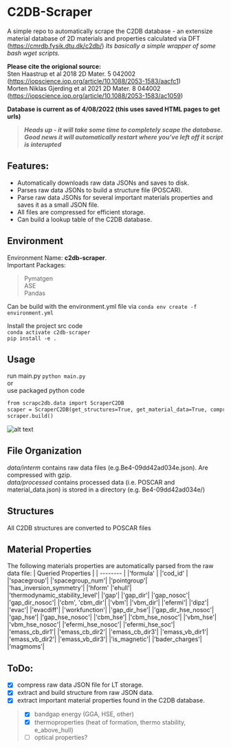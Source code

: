 # C2DB-Scraper
A simple repo to automatically scrape the C2DB database - an extensize material database of 2D materials and properties calculated via DFT (https://cmrdb.fysik.dtu.dk/c2db/) *Its basically a simple wrapper of some bash wget scripts.*   

**Please cite the origional source:**  
Sten Haastrup et al 2018 2D Mater. 5 042002  (https://iopscience.iop.org/article/10.1088/2053-1583/aacfc1)  
Morten Niklas Gjerding et al 2021 2D Mater. 8 044002  (https://iopscience.iop.org/article/10.1088/2053-1583/ac1059)  


**Database is current as of 4/08/2022 (this uses saved HTML pages to get urls)**  
>***Heads up - it will take some time to completely scape the database. Good news it will automatically restart where you've left off it script is interupted***  

## Features:
* Automatically downloads raw data JSONs and saves to disk.  
* Parses raw data JSONs to build a structure file (POSCAR).  
* Parse raw data JSONs for several important materials properties and saves it as a small JSON file.  
* All files are compressed for efficient storage.  
* Can build a lookup table of the C2DB database.

## Environment
Environment Name: **c2db-scraper**.  
Important Packages: 
>Pymatgen   
>ASE  
>Pandas  

Can be build with the environment.yml file via `conda env create -f environment.yml`

Install the project src code  
`conda activate c2db-scraper`  
`pip install -e .`  

## Usage
run main.py `python main.py`  
or   
use packaged python code 

```bat
from scrapc2db.data import ScraperC2DB
scaper = ScraperC2DB(get_structures=True, get_material_data=True, compress_files=True, skip_existing=True)
scraper.build()
```

![alt text](https://github.com/dwillhelm/my_c2db_scaper/blob/main/docs/figs/scraper_screenshot2.png?raw=true)

## File Organization
*data/interm* contains raw data files (e.g.Be4-09dd42ad034e.json). Are compressed with gzip.  
*data/processed* contains processed data (i.e. POSCAR and material_data.json) is stored in a directory (e.g. Be4-09dd42ad034e/)     

## Structures
All C2DB structures are converted to POSCAR files

## Material Properties
The following materials properties are automatically parsed from the raw data file: 
| Queried Properties | 
| -------- |
|'formula' |
|'cod_id'  | 
|'spacegroup'| 
|'spacegroup_num'|
|'pointgroup'|
|'has_inversion_symmetry'|
|'hform'
|'ehull'|
|'thermodynamic_stability_level'|
|'gap'|
|'gap_dir'|
|'gap_nosoc'|
|'gap_dir_nosoc'|
|'cbm', 'cbm_dir'|
|'vbm'|
|'vbm_dir'|
|'efermi'|
|'dipz'|
|'evac'|
|'evacdiff'|
|'workfunction'|
|'gap_dir_hse'|
|'gap_dir_hse_nosoc'|
|'gap_hse'|
|'gap_hse_nosoc'|
|'cbm_hse'|
|'cbm_hse_nosoc'|
|'vbm_hse'|
|'vbm_hse_nosoc'|
|'efermi_hse_nosoc'|
|'efermi_hse_soc'|
|'emass_cb_dir1'|
|'emass_cb_dir2'|
|'emass_cb_dir3'|
|'emass_vb_dir1'|
|'emass_vb_dir2'|
|'emass_vb_dir3'|
|'is_magnetic'|
|'bader_charges'|
|'magmoms'|

## ToDo: 
- [x] compress raw data JSON file for LT storage. 
- [x] extract and build structure from raw JSON data. 
- [x] extract important material properties found in the C2DB database. 
>- [x] bandgap energy (GGA, HSE, other) 
>- [x] thermoproperties (heat of formation, thermo stability, e_above_hull) 
>- [ ] optical properties? 
